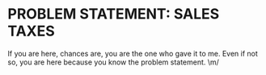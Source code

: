 # PROBLEM STATEMENT: SALES TAXES #
If you are here, chances are, you are the one who gave it to me. Even if not so, you are here because you know the problem statement.
\m/